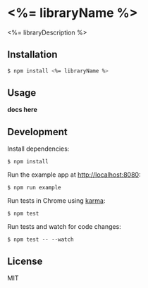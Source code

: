 # <%= libraryName %>

<%= libraryDescription %>

## Installation

```sh
$ npm install <%= libraryName %>
```

## Usage

**docs here**

## Development

Install dependencies:

```
$ npm install
```

Run the example app at [http://localhost:8080](http://localhost:8080):

```
$ npm run example
```

Run tests in Chrome using [karma](https://github.com/karma-runner/karma):

```
$ npm test
```

Run tests and watch for code changes:

```
$ npm test -- --watch
```

## License

MIT
